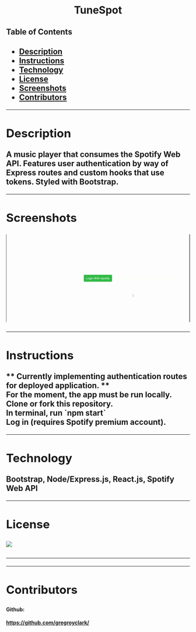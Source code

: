 <h1 align="center">TuneSpot</h1> 
  <h2>Table of Contents<h2>
  <ul>
  <li><a href="#descrip">Description</a></li>  
  <li><a href="#instructions">Instructions</a></li> 
  <li><a href="#tech">Technology</a></li> 
  <li><a href="#license">License</a></li>
  <li><a href="#screen">Screenshots</a></li> 
  <li><a href="#contr">Contributors</a></li>
  </ul>
    <hr>
  <div id="descrip"><h2>Description</h2> </div>
  A music player that consumes the Spotify Web API. Features user authentication by way of Express routes and custom hooks that use tokens. Styled with Bootstrap.
  <hr>
  <div id="screen"><h2>Screenshots</h2></div>
  <p><img src="assets/TuneSpot.gif"></p>
  <hr>
  <div id="instructions"><h2>Instructions</h2> </div>
  <p>
    ** Currently implementing authentication routes for deployed application. **
    <br>
    For the moment, the app must be run locally.
    <br>
    Clone or fork this repository.
    <br>
    In terminal, run `npm start`
    <br>
    Log in (requires Spotify premium account).
  </p>
  <hr>
  <div id="tech"><h2>Technology</h2></div>           
  <p> Bootstrap, Node/Express.js, React.js, Spotify Web API</p>
  <hr>
  <div id="license"><h2>License</h2></div>
  <p><img align="left" src="https://img.shields.io/badge/License-MIT-blue"></p><br>
  <hr>
  <hr>
  <div id="contr"><h2>Contributors</h2> </div>

  <h4>Github:<h4> <a href="https://github.com/gregroyclark/">https://github.com/gregroyclark/</a>